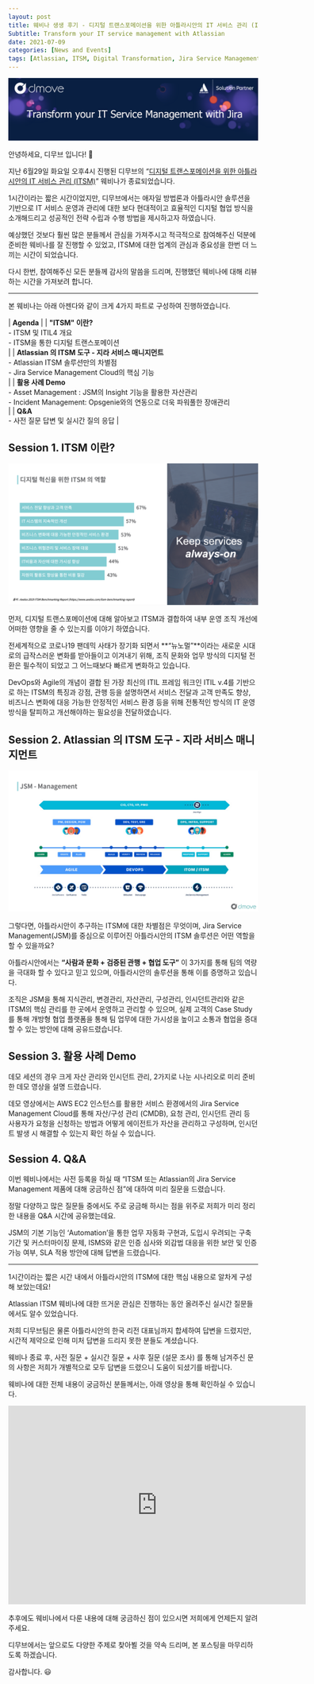 ```yaml
---
layout: post
title: 웨비나 생생 후기 - 디지털 트랜스포메이션을 위한 아틀라시안의 IT 서비스 관리 (ITSM)
Subtitle: Transform your IT service management with Atlassian
date: 2021-07-09
categories: [News and Events]
tags: [Atlassian, ITSM, Digital Transformation, Jira Service Management, Agile, DevOps, Atlassian ITSM, IT]
---
```


![banner](/assets/images/blog/ITSM_Webinar_Title.png)

안녕하세요, 디무브 입니다! 🎈

지난 6월29일 화요일 오후4시 진행된 디무브의 “[디지털 트랜스포메이션을 위한 아틀라시안의 IT 서비스 관리 (ITSM)](https://talkit.tv/Event/2586 "https://talkit.tv/Event/2586")” 웨비나가 종료되었습니다.

1시간이라는 짧은 시간이었지만, 디무브에서는 애자일 방법론과 아틀라시안 솔루션을 기반으로 IT 서비스 운영과 관리에 대한 보다 현대적이고 효율적인 디지털 협업 방식을 소개해드리고 성공적인 전략 수립과 수행 방법을 제시하고자 하였습니다.

예상했던 것보다 훨씬 많은 분들께서 관심을 가져주시고 적극적으로 참여해주신 덕분에 준비한 웨비나를 잘 진행할 수 있었고, ITSM에 대한 업계의 관심과 중요성을 한번 더 느끼는 시간이 되었습니다.

다시 한번, 참여해주신 모든 분들께 감사의 말씀을 드리며, 진행했던 웨비나에 대해 리뷰하는 시간을 가져보려 합니다.

----------

본 웨비나는 아래 아젠다와 같이 크게 4가지 파트로 구성하여 진행하였습니다.

| **Agenda** |
| **"ITSM" 이란?** <br> -   ITSM 및 ITIL4 개요 <br> -   ITSM을 통한 디지털 트랜스포메이션 <br> |
| **Atlassian 의 ITSM 도구 - 지라 서비스 매니지먼트** <br> -   Atlassian ITSM 솔루션만의 차별점<br>  -   Jira Service Management Cloud의 핵심 기능<br> |
| **활용 사례 Demo** <br> -   Asset Management : JSM의 Insight 기능을 활용한 자산관리 <br> -   Incident Management: Opsgenie와의 연동으로 더욱 파워풀한 장애관리 <br> |
| **Q&A** <br> -   사전 질문 답변 및 실시간 질의 응답 |


## Session 1. ITSM 이란?
![img1](/assets/images/blog/ITSM_Webinar_Session1.png)

먼저, 디지털 트랜스포메이션에 대해 알아보고 ITSM과 결합하여 내부 운영 조직 개선에 어떠한 영향을 줄 수 있는지를 이야기 하였습니다.

전세계적으로 코로나19 팬데믹 사태가 장기화 되면서 **“뉴노멀”**이라는 새로운 시대로의 급작스러운 변화를 받아들이고 이겨내기 위해, 조직 문화와 업무 방식의 디지털 전환은 필수적이 되었고 그 어느때보다 빠르게 변화하고 있습니다.

DevOps와 Agile의 개념이 결합 된 가장 최신의 ITIL 프레임 워크인 ITIL v.4를 기반으로 하는 ITSM의 특징과 강점, 관행 등을 설명하면서 서비스 전달과 고객 만족도 향상, 비즈니스 변화에 대응 가능한 안정적인 서비스 환경 등을 위해 전통적인 방식의 IT 운영 방식을 탈피하고 개선해야하는 필요성을 전달하였습니다.

## Session 2. Atlassian 의 ITSM 도구 - 지라 서비스 매니지먼트
![img1](/assets/images/blog/ITSM_Webinar_Session2.png)

그렇다면, 아틀라시안이 추구하는 ITSM에 대한 차별점은 무엇이며, Jira Service Management(JSM)를 중심으로 이루어진 아틀라시안의 ITSM 솔루션은 어떤 역할을 할 수 있을까요?

아틀라시안에서는 **“사람과 문화 + 검증된 관행 + 협업 도구”** 이 3가지를 통해 팀의 역량을 극대화 할 수 있다고 믿고 있으며, 아틀라시안의 솔루션을 통해 이를 증명하고 있습니다.

조직은 JSM을 통해 지식관리, 변경관리, 자산관리, 구성관리, 인시던트관리와 같은 ITSM의 핵심 관리를 한 곳에서 운영하고 관리할 수 있으며, 실제 고객의 Case Study를 통해 개방형 협업 플랫폼을 통해 팀 업무에 대한 가시성을 높이고 소통과 협업을 증대할 수 있는 방안에 대해 공유드렸습니다.

## Session 3. 활용 사례 Demo

데모 세션의 경우 크게 자산 관리와 인시던트 관리, 2가지로 나눈 시나리오로 미리 준비한 데모 영상을 설명 드렸습니다.

데모 영상에서는 AWS EC2 인스턴스를 활용한 서비스 환경에서의 Jira Service Management Cloud를 통해 자산/구성 관리 (CMDB), 요청 관리, 인시던트 관리 등 사용자가 요청을 신청하는 방법과 어떻게 에이전트가 자산을 관리하고 구성하며, 인시던트 발생 시 해결할 수 있는지 확인 하실 수 있습니다.

## Session 4. Q&A

이번 웨비나에서는 사전 등록을 하실 때 “ITSM 또는 Atlassian의 Jira Service Management 제품에 대해 궁금하신 점”에 대하여 미리 질문을 드렸습니다.

정말 다양하고 많은 질문들 중에서도 주로 궁금해 하시는 점을 위주로 저희가 미리 정리한 내용을 Q&A 시간에 공유했는데요.

JSM의 기본 기능인 ‘Automation’을 통한 업무 자동화 구현과, 도입시 우려되는 구축 기간 및 커스터마이징 문제, ISMS와 같은 인증 심사와 외감법 대응을 위한 보안 및 인증 가능 여부, SLA 적용 방안에 대해 답변을 드렸습니다.

---


1시간이라는 짧은 시간 내에서 아틀라시안의 ITSM에 대한 핵심 내용으로 알차게 구성해 보았는데요!

Atlassian ITSM 웨비나에 대한 뜨거운 관심은 진행하는 동안 올려주신 실시간 질문들에서도 알수 있었습니다.

저희 디무브팀은 물론 아틀라시안의 한국 리전 대표님까지 합세하여 답변을 드렸지만, 시간적 제약으로 인해 미처 답변을 드리지 못한 분들도 계셨습니다.

웨비나 종료 후, 사전 질문 + 실시간 질문 + 사후 질문 (설문 조사) 를 통해 남겨주신 문의 사항은 저희가 개별적으로 모두 답변을 드렸으니 도움이 되셨기를 바랍니다.

웨비나에 대한 전체 내용이 궁금하신 분들께서는, 아래 영상을 통해 확인하실 수 있습니다.

<iframe width="600" height="400" src="https://www.youtube.com/embed/lWMZqBXv87I" title="YouTube video player" frameborder="0" allow="accelerometer; autoplay; clipboard-write; encrypted-media; gyroscope; picture-in-picture" allowfullscreen></iframe>

추후에도 웨비나에서 다룬 내용에 대해 궁금하신 점이 있으시면 저희에게 언제든지 알려주세요.

디무브에서는 앞으로도 다양한 주제로 찾아뵐 것을 약속 드리며, 본 포스팅을 마무리하도록 하겠습니다.

감사합니다. 😃
